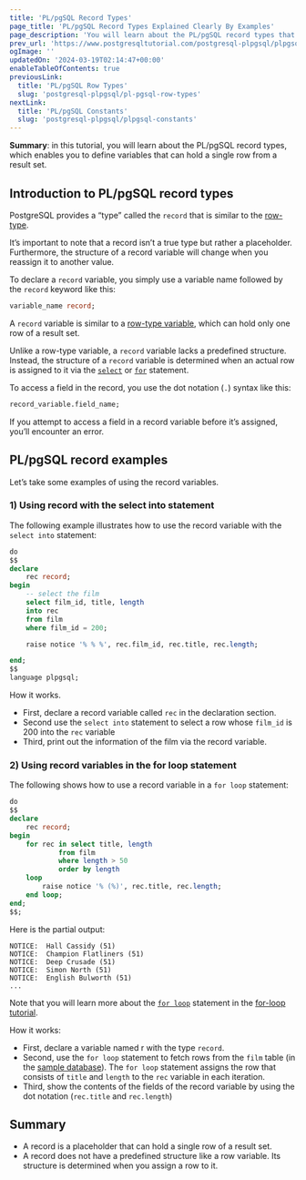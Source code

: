 ```yaml
---
title: 'PL/pgSQL Record Types'
page_title: 'PL/pgSQL Record Types Explained Clearly By Examples'
page_description: 'You will learn about the PL/pgSQL record types that allow you to define variables that can hold a sinle row of a result set.'
prev_url: 'https://www.postgresqltutorial.com/postgresql-plpgsql/plpgsql-record-types/'
ogImage: ''
updatedOn: '2024-03-19T02:14:47+00:00'
enableTableOfContents: true
previousLink:
  title: 'PL/pgSQL Row Types'
  slug: 'postgresql-plpgsql/pl-pgsql-row-types'
nextLink:
  title: 'PL/pgSQL Constants'
  slug: 'postgresql-plpgsql/plpgsql-constants'
---
```


**Summary**: in this tutorial, you will learn about the PL/pgSQL record types, which enables you to define variables that can hold a single row from a result set.

## Introduction to PL/pgSQL record types

PostgreSQL provides a “type” called the `record` that is similar to the [row\-type](/postgresql/plpgsql-row-types/).

It’s important to note that a record isn’t a true type but rather a placeholder. Furthermore, the structure of a record variable will change when you reassign it to another value.

To declare a `record` variable, you simply use a variable name followed by the `record` keyword like this:

```sql
variable_name record;
```

A `record` variable is similar to a [row\-type variable](/postgresql/plpgsql-row-types/), which can hold only one row of a result set.

Unlike a row\-type variable, a `record` variable lacks a predefined structure. Instead, the structure of a `record` variable is determined when an actual row is assigned to it via the [`select`](/postgresql/postgresql-plpgsql/pl-pgsql-select-into/) or [`for`](plpgsql-for-loop) statement.

To access a field in the record, you use the dot notation (`.`) syntax like this:

```sql
record_variable.field_name;
```

If you attempt to access a field in a record variable before it’s assigned, you’ll encounter an error.

## PL/pgSQL record examples

Let’s take some examples of using the record variables.

### 1\) Using record with the select into statement

The following example illustrates how to use the record variable with the `select into` statement:

```sql
do
$$
declare
	rec record;
begin
	-- select the film
	select film_id, title, length
	into rec
	from film
	where film_id = 200;

	raise notice '% % %', rec.film_id, rec.title, rec.length;

end;
$$
language plpgsql;
```

How it works.

- First, declare a record variable called `rec` in the declaration section.
- Second use the `select into` statement to select a row whose `film_id` is 200 into the `rec` variable
- Third, print out the information of the film via the record variable.

### 2\) Using record variables in the for loop statement

The following shows how to use a record variable in a `for loop` statement:

```sql
do
$$
declare
	rec record;
begin
	for rec in select title, length
			from film
			where length > 50
			order by length
	loop
		raise notice '% (%)', rec.title, rec.length;
	end loop;
end;
$$;
```

Here is the partial output:

```shell
NOTICE:  Hall Cassidy (51)
NOTICE:  Champion Flatliners (51)
NOTICE:  Deep Crusade (51)
NOTICE:  Simon North (51)
NOTICE:  English Bulworth (51)
...
```

Note that you will learn more about the [`for loop`](plpgsql-for-loop) statement in the [for\-loop tutorial](plpgsql-for-loop).

How it works:

- First, declare a variable named r with the type `record`.
- Second, use the `for loop` statement to fetch rows from the `film` table (in the [sample database](../postgresql-getting-started/postgresql-sample-database)). The `for loop` statement assigns the row that consists of `title` and `length` to the `rec` variable in each iteration.
- Third, show the contents of the fields of the record variable by using the dot notation (`rec.title` and `rec.length`)

## Summary

- A record is a placeholder that can hold a single row of a result set.
- A record does not have a predefined structure like a row variable. Its structure is determined when you assign a row to it.
